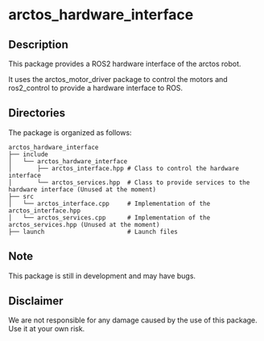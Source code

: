 # arctos_hardware_interface

## Description

This package provides a ROS2 hardware interface of the arctos robot.

It uses the arctos_motor_driver package to control the motors and ros2_control to provide a hardware interface to ROS.

## Directories

The package is organized as follows:

```
arctos_hardware_interface
├── include
│   └── arctos_hardware_interface
│       ├── arctos_interface.hpp # Class to control the hardware interface
│       └── arctos_services.hpp  # Class to provide services to the hardware interface (Unused at the moment)
├── src
│   └── arctos_interface.cpp     # Implementation of the arctos_interface.hpp
│   └── arctos_services.cpp      # Implementation of the arctos_services.hpp (Unused at the moment)
├── launch                       # Launch files
```

## Note

This package is still in development and may have bugs.

## Disclaimer

We are not responsible for any damage caused by the use of this package. Use it at your own risk.